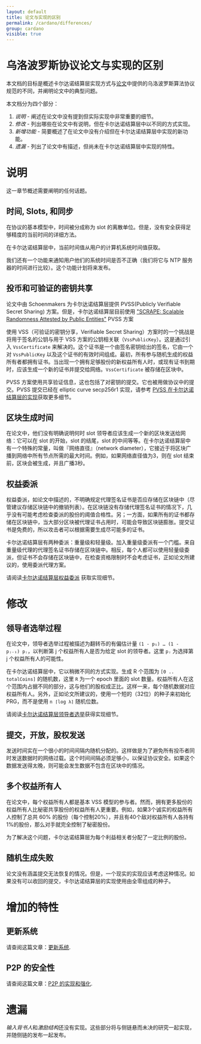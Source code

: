 ```yaml
---
layout: default
title: 论文与实现的区别
permalink: /cardano/differences/
group: cardano
visible: true
---
```

<!-- Reviewed at c4c45ce9a7a8f4aa6d88a32829755196a017f6a1 -->

# 乌洛波罗斯协议论文与实现的区别

本文档的目标是概述卡尔达诺结算层实现方式与[论文](/glossary/#论文)中提供的乌洛波罗斯算法协议规范的不同，并阐明论文中的典型问题。

本文档分为四个部分：

1. *说明* - 阐述在论文中没有提到但实际实现中非常重要的细节。  
2. *修改* - 列出哪些在论文中有说明，但在卡尔达诺结算层中以不同的方式实现。  
3. *新增功能* - 简要概述了在论文中没有介绍但在卡尔达诺结算层中实现的新功能。  
4. *遗漏* - 列出了论文中有描述，但尚未在卡尔达诺结算层中实现的特性。


# 说明

这一章节概述需要阐明的任何话题。


## 时间, Slots, 和同步

在协议的基本模型中，时间被分成称为 slot 的离散单位。但是，没有安全获得足够精度的当前时间的详细方法。

在卡尔达诺结算层中，当前时间值从用户的计算机系统时间值获取。

我们还有一个功能来通知用户他们的系统时间是否不正确（我们将它与 NTP 服务器的时间进行比较）。这个功能计划将来发布。

## 投币和可验证的密钥共享

论文中由 Schoenmakers 为卡尔达诺结算层提供 PVSS(Publicly Verifiable Secret Sharing) 方案。但是，卡尔达诺结算层目前使用 ["SCRAPE: Scalable Randomness Attested by
Public Entities"](https://eprint.iacr.org/2017/216.pdf) PVSS 方案 

使用 VSS（可验证的密钥分享，Verifiable Secret Sharing）方案时的一个挑战是将用于签名的公钥与用于 VSS 方案的公钥相关联（`VssPublicKey`）。这是通过引入 `VssCertificate` 来解决的。这个证书是一个由签名密钥给出的签名，它由一个对 `VssPublicKey` 以及这个证书的有效时间组成。最初，所有参与随机生成的权益所有者都拥有证书。当出现一个拥有足够股份的新权益所有人时，或现有证书到期时，应该生成一个新的证书并提交给网络。`VssCertificate` 被存储在区块中。

PVSS 方案使用共享验证信息，这也包括了对密钥的提交。它也被用做协议中的提交。PVSS 提交已经在 elliptic curve
secp256r1 实现，请参考 [PVSS 在卡尔达诺结算层的实现](/technical/pvss/)获取更多细节。


## 区块生成时间

在论文中，他们没有明确说明何时 slot 领导者应该生成一个新的区块发送给网络：它可以在 slot 的开始，slot 的结尾，slot 的中间等等。在卡尔达诺结算层中有一个特殊的常量，叫做『网络直径』（network diameter），它接近于将区块广播到网络中所有节点所需的最大时间。例如，如果网络直径值为3，则在 slot 结束前，区块会被生成，并且广播3秒。

## 权益委派

权益委派，如论文中描述的，不明确规定代理签名证书是否应存储在区块链中（尽管建议存储区块链中的撤销列表）。在区块链没有存储代理签名证书的情况下，几乎没有可能考虑检查委派的股份的阈值合格性。另；一方面，如果所有的证书都存储在区块链中，当大部分区块被代理证书占用时，可能会导致区块链膨胀。提交证书是免费的，所以攻击者可以根据需要生成尽可能多的证书。

卡尔达诺结算层有两种委派：重量级和轻量级。加入重量级委派有一个门槛。来自重量级代理的代理签名证书存储在区块链中。相反，每个人都可以使用轻量级委派，但证书不会存储在区块链中，在检查资格限制时不会考虑证书，正如论文所建议的，使用委派代理方案。

请阅读[卡尔达诺结算层权益委派]((/technical/delegation/)) 获取实现细节。


# 修改

## 领导者选举过程

在论文中，领导者选举过程被描述为翻转币的有偏估计量 `(1 - p₁) … (1 - pⱼ₋₁) pⱼ`，以判断第 j 个权益所有人是否为给定 slot 的领导者。这里 `pⱼ` 为选择第 j 个权益所有人的可能性。

在卡尔达诺结算层中，它以稍微不同的方式实现。生成 R 个范围为 `[0 .. totalCoins]` 的随机数，这里 `R` 为一个 epoch 里面的 slot 数量。权益所有人在这个范围内占据不同的部分，这与他们的股权成正比。这样一来，每个随机数据对应权益所有人。另外，正如论文所建议的，使用一个短的（32位）的种子来初始化 PRG，而不是使用 `n ⌈log λ⌉` 随机位数。

请阅读[卡尔达诺结算层领导者选举](/technical/leader-selection/)获得实现细节。


## 提交，开放，股权发送

发送时间实在一个很小的时间间隔内随机分配的。这样做是为了避免所有投币者同时发送数据时的网络过载。这个时间间隔必须足够小，以保证协议安全。如果这个数据发送得太晚，则可能会发生数据不包含在区块中的情况。

## 多个权益所有人

在论文中，每个权益所有人都是基本 VSS 模型的参与者。然而，拥有更多股份的权益所有人比秘密共享股份的权益所有人更重要。例如，如果3个诚实的权益所有人控制了总共 60% 的股份（每个控制20%），并且有40个敌对权益所有人各持有1%的股份，那么对手就完全控制了秘密股份。

为了解决这个问题，卡尔达诺结算层为每个利益相关者分配了一定比例的股份。

## 随机生成失败

论文没有涵盖提交无法恢复的情况。但是，一个现实的实现应该考虑这种情况。如果没有可以收回的提交，卡尔达诺结算层的实现使用由全零组成的种子。


# 增加的特性

## 更新系统

请查阅这篇文章：[更新系统](/cardano/update-mechanism/).

## P2P 的安全性

请查阅这篇文章：[P2P 的实现和强化](/technical/protocols/p2p/).

# 遗漏
*输入背书人*和*激励结构*还没有实现。这些部分将与侧链悬而未决的研究一起实现，并随侧链的发布一起发布。

